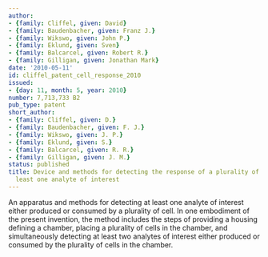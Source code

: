 ```yaml
---
author:
- {family: Cliffel, given: David}
- {family: Baudenbacher, given: Franz J.}
- {family: Wikswo, given: John P.}
- {family: Eklund, given: Sven}
- {family: Balcarcel, given: Robert R.}
- {family: Gilligan, given: Jonathan Mark}
date: '2010-05-11'
id: cliffel_patent_cell_response_2010
issued:
- {day: 11, month: 5, year: 2010}
number: 7,713,733 B2
pub_type: patent
short_author:
- {family: Cliffel, given: D.}
- {family: Baudenbacher, given: F. J.}
- {family: Wikswo, given: J. P.}
- {family: Eklund, given: S.}
- {family: Balcarcel, given: R. R.}
- {family: Gilligan, given: J. M.}
status: published
title: Device and methods for detecting the response of a plurality of cells to at
  least one analyte of interest
---
```

An apparatus and methods for detecting at least one analyte of interest either produced or consumed by a plurality of cell. In one embodiment of the present invention, the method includes the steps of providing a housing defining a chamber, placing a plurality of cells in the chamber, and simultaneously detecting at least two analytes of interest either produced or consumed by the plurality of cells in the chamber.
